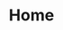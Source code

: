 ---
title: "Home"
layout: splash
author_profile: true
header:
  overlay_image: /images/starry.jpg
  image_description: "A starry night sky"
---